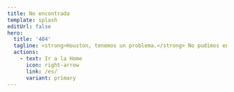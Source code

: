```yaml
---
title: No encontrada
template: splash
editUrl: false
hero:
  title: '404'
  tagline: <strong>Houston, tenemos un problema.</strong> No pudimos encontrar esa página.<br>Verifica la URL o intenta usar la barra de búsqueda.
  actions:
    - text: Ir a la Home
      icon: right-arrow
      link: /es/
      variant: primary
---
```

